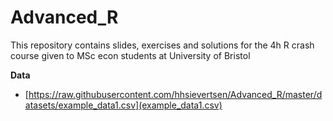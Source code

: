 # Advanced_R

This repository contains slides, exercises and solutions for the 4h R crash course given to MSc econ students at University of Bristol

**Data**

- [https://raw.githubusercontent.com/hhsievertsen/Advanced_R/master/datasets/example_data1.csv](example_data1.csv)
